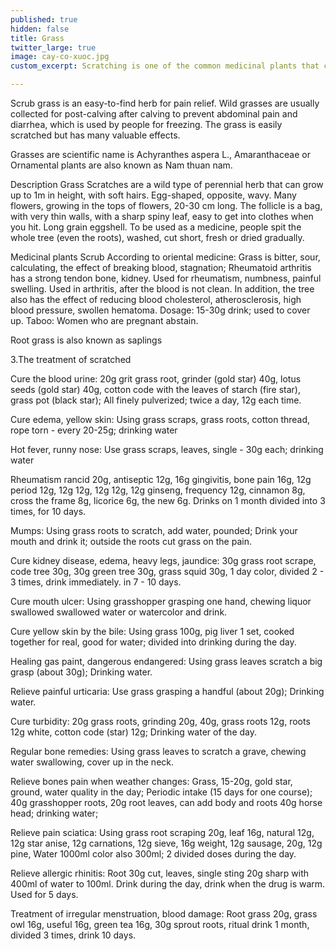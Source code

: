 ```yaml
---
published: true
hidden: false
title: Grass
twitter_large: true
image: cay-co-xuoc.jpg
custom_excerpt: Scratching is one of the common medicinal plants that can cure many diseases using grass and often cure pain, anti-inflammatory, kidney disease, root cut grass physiology.

---
```


Scrub grass is an easy-to-find herb for pain relief. Wild grasses are usually collected for post-calving after calving to prevent abdominal pain and diarrhea, which is used by people for freezing. The grass is easily scratched but has many valuable effects.

Grasses are scientific name is Achyranthes aspera L., Amaranthaceae or Ornamental plants are also known as Nam thuan nam.

Description Grass
Scratches are a wild type of perennial herb that can grow up to 1m in height, with soft hairs. Egg-shaped, opposite, wavy. Many flowers, growing in the tops of flowers, 20-30 cm long. The follicle is a bag, with very thin walls, with a sharp spiny leaf, easy to get into clothes when you hit. Long grain eggshell. To be used as a medicine, people spit the whole tree (even the roots), washed, cut short, fresh or dried gradually.

Medicinal plants Scrub
According to oriental medicine: Grass is bitter, sour, calculating, the effect of breaking blood, stagnation; Rheumatoid arthritis has a strong tendon bone, kidney. Used for rheumatism, numbness, painful swelling. Used in arthritis, after the blood is not clean. In addition, the tree also has the effect of reducing blood cholesterol, atherosclerosis, high blood pressure, swollen hematoma. Dosage: 15-30g drink; used to cover up. Taboo: Women who are pregnant abstain.

Root grass is also known as saplings

3.The treatment of scratched

Cure the blood urine: 20g grit grass root, grinder (gold star) 40g, lotus seeds (gold star) 40g, cotton code with the leaves of starch (fire star), grass pot (black star); All finely pulverized; twice a day, 12g each time.

Cure edema, yellow skin: Using grass scraps, grass roots, cotton thread, rope torn - every 20-25g; drinking water

Hot fever, runny nose: Use grass scraps, leaves, single - 30g each; drinking water

Rheumatism rancid 20g, antiseptic 12g, 16g gingivitis, bone pain 16g, 12g period 12g, 12g 12g, 12g 12g, 12g ginseng, frequency 12g, cinnamon 8g, cross the frame 8g, licorice 6g, the new 6g. Drinks on 1 month divided into 3 times, for 10 days.

Mumps: Using grass roots to scratch, add water, pounded; Drink your mouth and drink it; outside the roots cut grass on the pain.

Cure kidney disease, edema, heavy legs, jaundice: 30g grass root scrape, code tree 30g, 30g green tree 30g, grass squid 30g, 1 day color, divided 2 - 3 times, drink immediately. in 7 - 10 days.

Cure mouth ulcer: Using grasshopper grasping one hand, chewing liquor swallowed swallowed water or watercolor and drink.

Cure yellow skin by the bile: Using grass 100g, pig liver 1 set, cooked together for real, good for water; divided into drinking during the day.

Healing gas paint, dangerous endangered: Using grass leaves scratch a big grasp (about 30g); Drinking water.

Relieve painful urticaria: Use grass grasping a handful (about 20g); Drinking water.

Cure turbidity: 20g grass roots, grinding 20g, 40g, grass roots 12g, roots 12g white, cotton code (star) 12g; Drinking water of the day.

Regular bone remedies: Using grass leaves to scratch a grave, chewing water swallowing, cover up in the neck.

Relieve bones pain when weather changes: Grass, 15-20g, gold star, ground, water quality in the day; Periodic intake (15 days for one course); 40g grasshopper roots, 20g root leaves, can add body and roots 40g horse head; drinking water;

Relieve pain sciatica: Using grass root scraping 20g, leaf 16g, natural 12g, 12g star anise, 12g carnations, 12g sieve, 16g weight, 12g sausage, 20g, 12g pine, Water 1000ml color also 300ml; 2 divided doses during the day.

Relieve allergic rhinitis: Root 30g cut, leaves, single sting 20g sharp with 400ml of water to 100ml. Drink during the day, drink when the drug is warm. Used for 5 days.

Treatment of irregular menstruation, blood damage: Root grass 20g, grass owl 16g, useful 16g, green tea 16g, 30g sprout roots, ritual drink 1 month, divided 3 times, drink 10 days.